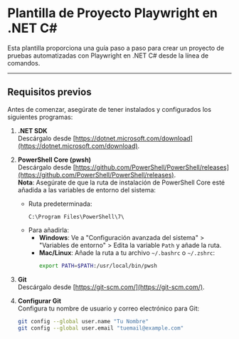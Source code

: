 # Plantilla de Proyecto Playwright en .NET C#

Esta plantilla proporciona una guía paso a paso para crear un proyecto de pruebas automatizadas con Playwright en .NET C# desde la línea de comandos.

---

## **Requisitos previos**

Antes de comenzar, asegúrate de tener instalados y configurados los siguientes programas:

1. **.NET SDK**  
   Descárgalo desde [https://dotnet.microsoft.com/download](https://dotnet.microsoft.com/download).

2. **PowerShell Core (pwsh)**  
   Descárgalo desde [https://github.com/PowerShell/PowerShell/releases](https://github.com/PowerShell/PowerShell/releases).  
   **Nota**: Asegúrate de que la ruta de instalación de PowerShell Core esté añadida a las variables de entorno del sistema:
   - Ruta predeterminada:  
     ```plaintext
     C:\Program Files\PowerShell\7\
     ```
   - Para añadirla:
     - **Windows**: Ve a "Configuración avanzada del sistema" > "Variables de entorno" > Edita la variable `Path` y añade la ruta.
     - **Mac/Linux**: Añade la ruta a tu archivo `~/.bashrc` o `~/.zshrc`:
       ```bash
       export PATH=$PATH:/usr/local/bin/pwsh
       ```

3. **Git**  
   Descárgalo desde [https://git-scm.com/](https://git-scm.com/).

4. **Configurar Git**  
   Configura tu nombre de usuario y correo electrónico para Git:
   ```bash
   git config --global user.name "Tu Nombre"
   git config --global user.email "tuemail@example.com"
